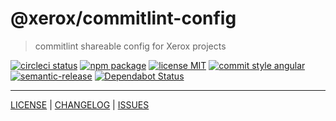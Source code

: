 # @xerox/commitlint-config

> commitlint shareable config for Xerox projects

[![circleci status][circleci-badge]][circleci-link]
[![npm package][npm-badge]][npm-link]
[![license MIT][license-badge]][license]
[![commit style angular][commit-style-badge]][commit-style-link]
[![semantic-release][semantic-release-badge]][semantic-release-link]
[![Dependabot Status][dependabot-badge]][dependabot-link]

---

[LICENSE][license] | [CHANGELOG][changelog] | [ISSUES][issues]

[license]: ./LICENSE
[changelog]: ./CHANGELOG.md
[issues]: https://github.com/xeroxinteractive/commitlint-config/issues

[circleci-badge]: https://flat.badgen.net/circleci/github/xeroxinteractive/commitlint-config/master
[circleci-link]: https://circleci.com/gh/xeroxinteractive/commitlint-config/tree/master

[npm-badge]: https://flat.badgen.net/npm/v/@xerox/commitlint-config?color=cyan
[npm-link]: https://www.npmjs.com/package/@xerox/commitlint-config

[license-badge]: https://flat.badgen.net/npm/license/@xerox/commitlint-config

[commit-style-badge]: https://flat.badgen.net/badge/commit%20style/angular/purple
[commit-style-link]: https://github.com/angular/angular.js/blob/master/DEVELOPERS.md#-git-commit-guidelines

[semantic-release-badge]: https://flat.badgen.net/badge/%20%20%F0%9F%93%A6%F0%9F%9A%80/semantic%20release/e10079
[semantic-release-link]: https://github.com/semantic-release/semantic-release

[dependabot-badge]: https://flat.badgen.net/dependabot/xeroxinteractive/commitlint-config?icon=dependabot
[dependabot-link]: https://dependabot.com
